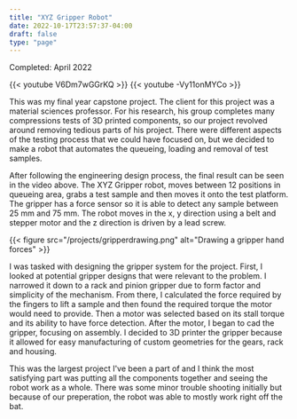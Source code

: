 ```yaml
---
title: "XYZ Gripper Robot"
date: 2022-10-17T23:57:37-04:00
draft: false
type: "page"
---
```

Completed: April 2022

{{< youtube V6Dm7wGGrKQ >}}
{{< youtube -Vy11onMYCo >}}

This was my final year capstone project. The client for this project was a material sciences professor. For his research, his group completes many compressions tests of 3D printed components, so our project revolved around removing tedious parts of his project. There were different aspects of the testing process that we could have focused on, but we decided to make a robot that automates the queueing, loading and removal of test samples.

After following the engineering design process, the final result can be seen in the video above. The XYZ Gripper robot, moves between 12 positions in queueing area, grabs a test sample and then moves it onto the test platform. The gripper has a force sensor so it is able to detect any sample between 25 mm and 75 mm. The robot moves in the x, y direction using a belt and stepper motor and the z direction is driven by a lead screw.

{{< figure src="/projects/gripperdrawing.png" alt="Drawing a gripper hand forces" >}}

I was tasked with designing the gripper system for the project. First, I looked at potential gripper designs that were relevant to the problem. I narrowed it down to a rack and pinion gripper due to form factor and simplicity of the mechanism. From there, I calculated the force required by the fingers to lift a sample and then found the required torque the motor would need to provide. Then a motor was selected based on its stall torque and its ability to have force detection. After the motor, I began to cad the gripper, focusing on assembly. I decided to 3D printer the gripper because it allowed for easy manufacturing of custom geometries for the gears, rack and housing.

This was the largest project I've been a part of and I think the most satisfying part was putting all the components together and seeing the robot work as a whole. There was some minor trouble shooting initially but because of our preperation, the robot was able to mostly work right off the bat. 